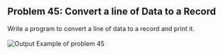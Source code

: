 ## Problem 45: Convert a line of Data to a Record

Write a program to convert a line of data to a record and print it.
<br><br>
<img src = "ouput-problem45.png" alt ="Output Example of problem 45"/>
